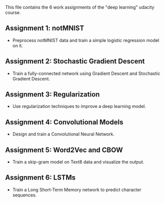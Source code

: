 This file contains the 6 work assignments of the "deep learning" udacity course. 

## Assignment 1: notMNIST

  * Preprocess notMNIST data and train a simple logistic regression model on it.

## Assignment 2: Stochastic Gradient Descent

  * Train a fully-connected network using Gradient Descent and Stochastic Gradient Descent.
  
## Assignment 3: Regularization

  * Use regularization techniques to improve a deep learning model.
  
## Assignment 4: Convolutional Models

  * Design and train a Convolutional Neural Network.
  
## Assignment 5: Word2Vec and CBOW

  * Train a skip-gram model on Text8 data and visualize the output.
  
## Assignment 6: LSTMs

  * Train a Long Short-Term Memory network to predict character sequences.
